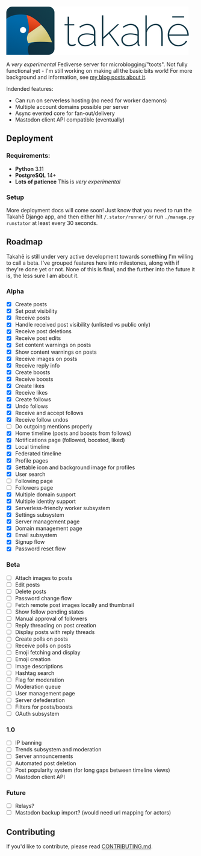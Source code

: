 ![takahē](static/img/logo-128.png)

A *very experimental* Fediverse server for microblogging/"toots". Not fully functional yet -
I'm still working on making all the basic bits work! For more background and information,
see [my blog posts about it](https://aeracode.org/category/takahe/).

Indended features:

* Can run on serverless hosting (no need for worker daemons)
* Multiple account domains possible per server
* Async evented core for fan-out/delivery
* Mastodon client API compatible (eventually)


## Deployment

### Requirements:

- **Python** 3.11
- **PostgreSQL** 14+
- **Lots of patience** This is *very experimental*

### Setup

More deployment docs will come soon! Just know that you need to run the Takahē
Django app, and then either hit `/.stator/runner/` or run `./manage.py runstator`
at least every 30 seconds.

## Roadmap

Takahē is still under very active development towards something I'm willing to
call a beta. I've grouped features here into milestones, along with if they're
done yet or not. None of this is final, and the further into the future it is,
the less sure I am about it.

### Alpha

- [x] Create posts
- [x] Set post visibility
- [x] Receive posts
- [x] Handle received post visibility (unlisted vs public only)
- [x] Receive post deletions
- [x] Receive post edits
- [x] Set content warnings on posts
- [x] Show content warnings on posts
- [x] Receive images on posts
- [x] Receive reply info
- [x] Create boosts
- [x] Receive boosts
- [x] Create likes
- [x] Receive likes
- [x] Create follows
- [x] Undo follows
- [x] Receive and accept follows
- [x] Receive follow undos
- [ ] Do outgoing mentions properly
- [x] Home timeline (posts and boosts from follows)
- [x] Notifications page (followed, boosted, liked)
- [x] Local timeline
- [x] Federated timeline
- [x] Profile pages
- [x] Settable icon and background image for profiles
- [x] User search
- [ ] Following page
- [ ] Followers page
- [x] Multiple domain support
- [x] Multiple identity support
- [x] Serverless-friendly worker subsystem
- [x] Settings subsystem
- [x] Server management page
- [x] Domain management page
- [x] Email subsystem
- [x] Signup flow
- [x] Password reset flow

### Beta

- [ ] Attach images to posts
- [ ] Edit posts
- [ ] Delete posts
- [ ] Password change flow
- [ ] Fetch remote post images locally and thumbnail
- [ ] Show follow pending states
- [ ] Manual approval of followers
- [ ] Reply threading on post creation
- [ ] Display posts with reply threads
- [ ] Create polls on posts
- [ ] Receive polls on posts
- [ ] Emoji fetching and display
- [ ] Emoji creation
- [ ] Image descriptions
- [ ] Hashtag search
- [ ] Flag for moderation
- [ ] Moderation queue
- [ ] User management page
- [ ] Server defederation
- [ ] Filters for posts/boosts
- [ ] OAuth subsystem

### 1.0

- [ ] IP banning
- [ ] Trends subsystem and moderation
- [ ] Server announcements
- [ ] Automated post deletion
- [ ] Post popularity system (for long gaps between timeline views)
- [ ] Mastodon client API

### Future

- [ ] Relays?
- [ ] Mastodon backup import? (would need url mapping for actors)

## Contributing

If you'd like to contribute, please read [CONTRIBUTING.md](./CONTRIBUTING.md).
